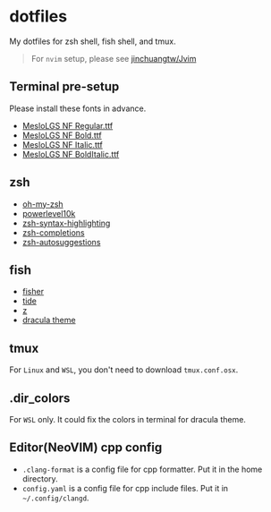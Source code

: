 # dotfiles
My dotfiles for zsh shell, fish shell, and tmux.
> For `nvim` setup, please see [jinchuangtw/Jvim](https://github.com/jinchuangtw/Jvim)

## Terminal pre-setup
Please install these fonts in advance.
* [MesloLGS NF Regular.ttf](https://github.com/romkatv/powerlevel10k-media/raw/master/MesloLGS%20NF%20Regular.ttf)
* [MesloLGS NF Bold.ttf](https://github.com/romkatv/powerlevel10k-media/raw/master/MesloLGS%20NF%20Bold.ttf)
* [MesloLGS NF Italic.ttf](https://github.com/romkatv/powerlevel10k-media/raw/master/MesloLGS%20NF%20Italic.ttf)
* [MesloLGS NF BoldItalic.ttf](https://github.com/romkatv/powerlevel10k-media/raw/master/MesloLGS%20NF%20Bold%20Italic.ttf)

## zsh
* [oh-my-zsh](https://ohmyz.sh)
* [powerlevel10k](https://github.com/romkatv/powerlevel10k)
* [zsh-syntax-highlighting](https://github.com/zsh-users/zsh-syntax-highlighting)
* [zsh-completions](https://github.com/zsh-users/zsh-completions)
* [zsh-autosuggestions](https://github.com/zsh-users/zsh-autosuggestions)

## fish
* [fisher](https://github.com/jorgebucaran/fisher)
* [tide](https://github.com/IlanCosman/tide)
* [z](https://github.com/jethrokuan/z)
* [dracula theme](https://github.com/dracula/fish)

## tmux
For `Linux` and `WSL`, you don't need to download `tmux.conf.osx`.

## .dir_colors
For `WSL` only. It could fix the colors in terminal for dracula theme.


## Editor(NeoVIM) cpp config
* `.clang-format` is a config file for cpp formatter. Put it in the home directory.
* `config.yaml` is a config file for cpp include files. Put it in `~/.config/clangd`.

